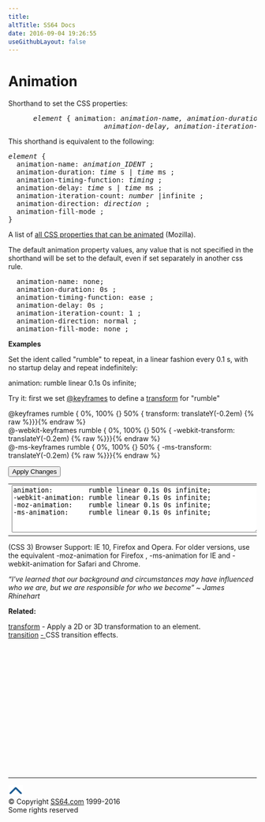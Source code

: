 ```yaml
---
title:
altTitle: SS64 Docs
date: 2016-09-04 19:26:55
useGithubLayout: false
---
```

<!-- #BeginLibraryItem "/Library/head_css.lbi" --><!-- #EndLibraryItem --><h1>Animation</h1>
<p>Shorthand to set  the CSS properties:</p>
<pre><i>      element</i> { animation: <i>animation-name, animation-duration, animation-timing-function,
                       animation-delay, animation-iteration-count, animation-direction animation-fill-mode</i>;}</pre>
<p>This shorthand is equivalent to the following:<br>
</p>
<pre><i>element</i> {
  animation-name: <i>animation_IDENT</i> ;
  animation-duration: <i>time</i> s | <i>time</i> ms ;
  animation-timing-function: <i>timing</i> ;
  animation-delay: <i>time</i> s | <i>time</i> ms ;
  animation-iteration-count: <i>number</i> |infinite ;
  animation-direction: <i>direction</i> ;
  animation-fill-mode ;
}</pre>
<p>A list of <a href="https://developer.mozilla.org/en-US/docs/Web/CSS/CSS_animated_properties">all CSS properties that can be animated</a> (Mozilla).</p>
<p>The default animation property values, any value that is not specified in the shorthand will be set to the     default, even if  set separately in another css rule.</p>
<pre>  animation-name: none;
  animation-duration: 0s ;
  animation-timing-function: ease ;
  animation-delay: 0s ;
  animation-iteration-count: 1 ;
  animation-direction: normal ;
  animation-fill-mode: none ;</pre>
<p><b>Examples</b></p>
<p>Set the ident called "rumble" to repeat, in a linear fashion every 0.1 s, with no startup delay and repeat indefinitely:</p>
<p class="code">animation:         rumble linear 0.1s 0s infinite;</p>
<p>Try it: first we set <a href="keyframes.html">@keyframes</a> to define a <a href="transform.html">transform</a> for "rumble"</p>
<p class="code">@keyframes         rumble { 0%, 100% {} 50% {          transform: translateY(-0.2em) {% raw %}}}{% endraw %}<br>
@-webkit-keyframes rumble { 0%, 100% {} 50% {  -webkit-transform: translateY(-0.2em) {% raw %}}}{% endraw %}<br>
@-ms-keyframes     rumble { 0%, 100% {} 50% {      -ms-transform: translateY(-0.2em) {% raw %}}}{% endraw %}<br>
</p>
<input type="button" onclick="ApplyStyle()" value="Apply Changes">
<table>
  <tbody><tr>
    <td><textarea name="tryit" id="trycode" cols="60" rows="6" tabindex="1">animation:         rumble linear 0.1s 0s infinite;
-webkit-animation: rumble linear 0.1s 0s infinite;
-moz-animation:    rumble linear 0.1s 0s infinite;
-ms-animation:     rumble linear 0.1s 0s infinite;
</textarea></td>
    <td><div id="tryresult">This is a sample of CSS animation.</div></td>
  </tr>
</tbody></table>
<p>(CSS 3) Browser Support:  IE 10, Firefox and Opera. For older versions, use the equivalent <span class="code">-moz-animation</span> for Firefox , <span class="code">-ms-animation </span>for IE and <span class="code">-webkit-animation</span> for Safari and Chrome.</p>
<p><span class="quote"><i>“I've learned that our background and circumstances may have influenced who we are, but we are responsible for who we become” ~ James Rhinehart</i></span></p>
<p><b>Related:</b></p>
<p><a href="transform.html">transform</a> - Apply a 2D or 3D transformation to an element.<br>
<a href="transition.html">transition</a> <a href="transition-property.html">- </a>CSS transition effects.<br>
</p><!-- #BeginLibraryItem "/Library/foot_css.lbi" --><p>
<!-- CSS -->
<ins class="adsbygoogle" style="display:inline-block;width:300px;height:250px" data-ad-client="ca-pub-6140977852749469" data-ad-slot="2739097502"></ins>
<script>
(adsbygoogle = window.adsbygoogle || []).push({});
</script></p>
<hr>
<div id="bl" class="footer"><a href="animation.html#"><img src="../images/top.png" width="30" height="22" alt="Back to the Top"></a></div>
<div id="br" class="footer, tagline">© Copyright <a href="http://ss64.com/">SS64.com</a> 1999-2016<br>
Some rights reserved</div><!-- #EndLibraryItem -->
